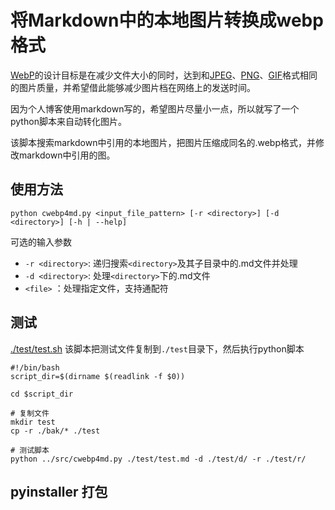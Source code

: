 # 将Markdown中的本地图片转换成webp格式

[WebP](https://developers.google.com/speed/webp)的设计目标是在减少文件大小的同时，达到和[JPEG](https://zh.wikipedia.org/wiki/JPEG)、[PNG](https://zh.wikipedia.org/wiki/PNG)、[GIF](https://zh.wikipedia.org/wiki/GIF)格式相同的图片质量，并希望借此能够减少图片档在网络上的发送时间。

因为个人博客使用markdown写的，希望图片尽量小一点，所以就写了一个python脚本来自动转化图片。

该脚本搜索markdown中引用的本地图片，把图片压缩成同名的.webp格式，并修改markdown中引用的图。

## 使用方法

```shell
python cwebp4md.py <input_file_pattern> [-r <directory>] [-d <directory>] [-h | --help]
```

可选的输入参数
- `-r <directory>`: 递归搜索`<directory>`及其子目录中的.md文件并处理
- `-d <directory>`: 处理`<directory>`下的.md文件
- `<file>` ：处理指定文件，支持通配符

## 测试

[./test/test.sh](./test/test.sh)
该脚本把测试文件复制到`./test`目录下，然后执行python脚本

```shell
#!/bin/bash
script_dir=$(dirname $(readlink -f $0))

cd $script_dir

# 复制文件
mkdir test
cp -r ./bak/* ./test

# 测试脚本
python ../src/cwebp4md.py ./test/test.md -d ./test/d/ -r ./test/r/

```

## pyinstaller 打包
